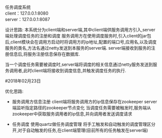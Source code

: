 任务调度系统  
client：127.0.0.1:8080  
server：127.0.0.1:8087


设计思路:
本系统分为client端和server端,其中client端供服务调用方引入,server端处理调度任务的注册和调度
服务调用方在使用调度服务时,引入client的jar包后,client模块会在调用方启动时将调用方的ip地址,配置的端口号,应用名,以及调度服务的类名,方法名通过netty发送到本服务的server端.
server端接收到服务的注册信息后,将服务注册信息保存在数据库.

当一个调度任务需要被调度时,server端将调度的相关信息通过netty服务发送到服务调用者,此时client端将接收到调度信息,并触发调度任务的执行.

#2018年02月23日

优化思路:
* 服务调用方信息注册
client端将服务调用方的ip信息保存在zookeeper
server端监听指定路径的zookeeper节点变化
当调度任务需要被触发时,服务端从zookeeper中获取服务调用者的ip信息,并向调用者发送调度请求

* 任务调度
使用quartz做任务调度管理
将手工触发和自动触发的调度管理区分开,对于自动触发的任务,在client端管理(目前所有的任务触发在server端)
